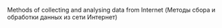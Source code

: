 Methods of collecting and analysing data from Internet (Методы сбора и обработки данных из сети Интернет)

